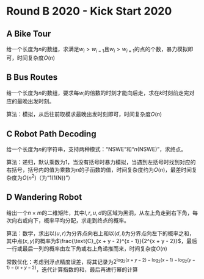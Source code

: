 # Round B 2020 - Kick Start 2020

## A Bike Tour

给一个长度为$n$的数组，求满足$w_i > w_{i - 1}$且$w_i > w_{i + 1}$的点的个数，暴力模拟即可，时间复杂度$O(n)$

## B Bus Routes

给一个长度为$n$的数组，要求每$w_i$的倍数的时刻才能向后走，求在$k$时刻前走完对应的最晚出发时刻。

算法：模拟，从后往前取模求最晚出发时刻即可，时间复杂度$O(n)$

## C Robot Path Decoding

给一个长度为$n$的字符串，支持两种模式：“$\text{NSWE}$”和“$n(\text{NSWE})$”，求终点。

算法：递归，默认乘数为$1$，当没有括号时暴力模拟，当遇到左括号时找到对应的右括号，括号内的值为乘数为$n$的子函数的值，时间复杂度约为$O(n)$，最差时间复杂度为$O(n^2)$（为“$1(1(\text{N}))$”）

## D Wandering Robot

给出一个$n \times m$的二维矩阵，其中$l, r, u, d$的区域为黑洞，从左上角走到右下角，每次向右或向下，概率平均分配，求走到终点的概率。

算法：数学，求出以$(u, r)$为分界点向右上和以$(d, l)$为分界点向左下的概率之和，其中点$(x, y)$的概率为$\frac{\text{C}_{x + y - 2}^{x - 1}}{2^{x + y - 2}}$，最后一行或最后一列的概率由左下角或右上角递推而来，时间复杂度$O(n)$

常数优化：考虑到浮点精度误差，将其记录为$2^{\log_2 (x + y - 2) - \log_2 (x - 1) - \log_2 (y - 1) - (x + y - 2)}$，迭代计算指数的和，最后再进行幂的计算